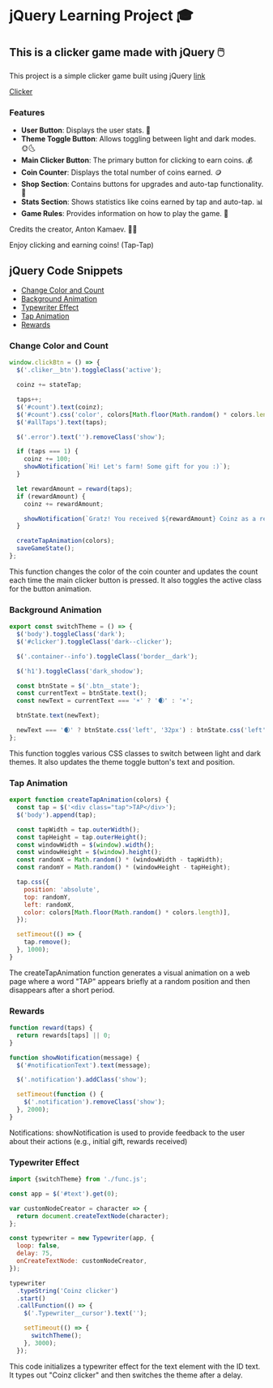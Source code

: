 # jQuery Learning Project 🎓

## This is a clicker game made with jQuery 🖱️

This project is a simple clicker game built using jQuery
[link](https://kamaeff.github.io/jquery-clicker/)

[Clicker](https://github.com/kamaeff/jquery-clicker/assets/99755906/eaeed489-e95d-4505-856e-6f3d007b0af8)

### Features

- **User Button**: Displays the user stats. 👤
- **Theme Toggle Button**: Allows toggling between light and dark modes. 🌞🌜
- **Main Clicker Button**: The primary button for clicking to earn coins. 💰
- **Coin Counter**: Displays the total number of coins earned. 🪙
- **Shop Section**: Contains buttons for upgrades and auto-tap functionality. 🛒
- **Stats Section**: Shows statistics like coins earned by tap and auto-tap. 📊
- **Game Rules**: Provides information on how to play the game. 📜

Credits the creator, Anton Kamaev. 👨‍💻

Enjoy clicking and earning coins! (Tap-Tap)

## jQuery Code Snippets

- [Change Color and Count](#change-color-and-count)
- [Background Animation](#background-animation)
- [Typewriter Effect](#typewriter-effect)
- [Tap Animation](#tap-animation)
- [Rewards](#rewards)

### Change Color and Count

```javascript
window.clickBtn = () => {
  $('.cliker__btn').toggleClass('active');

  coinz += stateTap;

  taps++;
  $('#count').text(coinz);
  $('#count').css('color', colors[Math.floor(Math.random() * colors.length)]);
  $('#allTaps').text(taps);

  $('.error').text('').removeClass('show');

  if (taps === 1) {
    coinz += 100;
    showNotification(`Hi! Let's farm! Some gift for you :)`);
  }

  let rewardAmount = reward(taps);
  if (rewardAmount) {
    coinz += rewardAmount;

    showNotification(`Gratz! You received ${rewardAmount} Coinz as a reward.`);
  }

  createTapAnimation(colors);
  saveGameState();
};
```

This function changes the color of the coin counter and updates the count each time the main clicker button is pressed. It also toggles the active class for the button animation.

### Background Animation

```javascript
export const switchTheme = () => {
  $('body').toggleClass('dark');
  $('#clicker').toggleClass('dark--clicker');

  $('.container--info').toggleClass('border__dark');

  $('h1').toggleClass('dark_shodow');

  const btnState = $('.btn__state');
  const currentText = btnState.text();
  const newText = currentText === '☀️' ? '🌒' : '☀️';

  btnState.text(newText);

  newText === '🌒' ? btnState.css('left', '32px') : btnState.css('left', '2px');
};
```

This function toggles various CSS classes to switch between light and dark themes. It also updates the theme toggle button's text and position.

### Tap Animation

```javascript
export function createTapAnimation(colors) {
  const tap = $('<div class="tap">TAP</div>');
  $('body').append(tap);

  const tapWidth = tap.outerWidth();
  const tapHeight = tap.outerHeight();
  const windowWidth = $(window).width();
  const windowHeight = $(window).height();
  const randomX = Math.random() * (windowWidth - tapWidth);
  const randomY = Math.random() * (windowHeight - tapHeight);

  tap.css({
    position: 'absolute',
    top: randomY,
    left: randomX,
    color: colors[Math.floor(Math.random() * colors.length)],
  });

  setTimeout(() => {
    tap.remove();
  }, 1000);
}
```

The createTapAnimation function generates a visual animation on a web page where a word "TAP" appears briefly at a random position and then disappears after a short period.

### Rewards

```javascript
function reward(taps) {
  return rewards[taps] || 0;
}

function showNotification(message) {
  $('#notificationText').text(message);

  $('.notification').addClass('show');

  setTimeout(function () {
    $('.notification').removeClass('show');
  }, 2000);
}
```

Notifications: showNotification is used to provide feedback to the user about their actions (e.g., initial gift, rewards received)

### Typewriter Effect

```javascript
import {switchTheme} from './func.js';

const app = $('#text').get(0);

var customNodeCreator = character => {
  return document.createTextNode(character);
};

const typewriter = new Typewriter(app, {
  loop: false,
  delay: 75,
  onCreateTextNode: customNodeCreator,
});

typewriter
  .typeString('Coinz clicker')
  .start()
  .callFunction(() => {
    $('.Typewriter__cursor').text('');

    setTimeout(() => {
      switchTheme();
    }, 3000);
  });
```

This code initializes a typewriter effect for the text element with the ID text. It types out "Coinz clicker" and then switches the theme after a delay.
